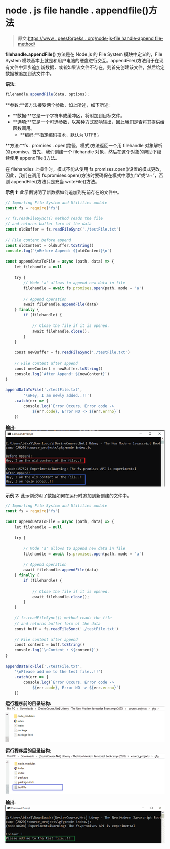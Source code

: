 # node . js file handle . appendfile()方法

> 原文:[https://www . geesforgeks . org/node-js-file handle-append file-method/](https://www.geeksforgeeks.org/node-js-filehandle-appendfile-method/)

**filehandle.appendFile()** 方法是在 Node.js 的 File System 模块中定义的，File System 模块基本上就是和用户电脑的硬盘进行交互。appendFile()方法用于在现有文件中异步追加新数据，或者如果该文件不存在，则首先创建该文件，然后给定数据被追加到该文件中。

**语法:**

```js
filehandle.appendFile(data, options);
```

**参数:**该方法接受两个参数，如上所述，如下所述:

*   **数据:**它是一个字符串或缓冲区，将附加到目标文件。
*   **选项:**它是一个可选参数，以某种方式影响输出，因此我们是否将其提供给函数调用。
    *   **编码:**指定编码技术，默认为‘UTF8’。

**方法:**fs . promises . open(路径，模式)方法返回一个用 filehandle 对象解析的 promise。首先，我们创建一个 filehandle 对象，然后在这个对象的帮助下继续使用 appendFile()方法。

在 filehandles 上操作时，模式不能从使用 fs.promises.open()设置的模式更改，因此，我们在调用 fs.promises.open()方法时要确保在模式中添加“a”或“a+”，否则 appendFile()方法只是充当 writeFile()方法。

**示例 1:** 此示例说明了新数据如何追加到先前存在的文件中。

```js
// Importing File System and Utilities module
const fs = require('fs')

// fs.readFileSync(() method reads the file
// and returns buffer form of the data 
const oldBuffer = fs.readFileSync('./testFile.txt')

// File content before append 
const oldContent = oldBuffer.toString()
console.log(`\nBefore Append: ${oldContent}\n`)

const appendDataToFile = async (path, data) => {
    let filehandle = null

    try {
        // Mode 'a' allows to append new data in file
        filehandle = await fs.promises.open(path, mode = 'a')

        // Append operation
        await filehandle.appendFile(data)
    } finally {
        if (filehandle) {

            // Close the file if it is opened.
            await filehandle.close();
        }
    }

    const newBuffer = fs.readFileSync('./testFile.txt')

    // File content after append 
    const newContent = newBuffer.toString()
    console.log(`After Append: ${newContent}`)
}

appendDataToFile('./testFile.txt', 
        '\nHey, I am newly added..!!')
    .catch(err => {
        console.log(`Error Occurs, Error code -> 
            ${err.code}, Error NO -> ${err.errno}`)
    })
```

**输出:**
![](img/c7ef618df56b5c7a2b7fb9a971172fdd.png)

**示例 2:** 此示例说明了数据如何在运行时追加到新创建的文件中。

```js
// Importing File System and Utilities module
const fs = require('fs')

const appendDataToFile = async (path, data) => {
    let filehandle = null

    try {

        // Mode 'a' allows to append new data in file
        filehandle = await fs.promises.open(path, mode = 'a')

        // Append operation
        await filehandle.appendFile(data)
    } finally {
        if (filehandle) {

            // Close the file if it is opened.
            await filehandle.close();
        }
    }

    // fs.readFileSync(() method reads the file
    // and returns buffer form of the data 
    const buff = fs.readFileSync('./testFile.txt')

    // File content after append 
    const content = buff.toString()
    console.log(`\nContent : ${content}`)
}

appendDataToFile('./testFile.txt', 
    '\nPlease add me to the test file..!!')
    .catch(err => {
        console.log(`Error Occurs, Error code -> 
            ${err.code}, Error NO -> ${err.errno}`)
    })
```

**运行程序前的目录结构:**
![](img/1a16e181a41f9cf350583a63e30f95f5.png)

**运行程序后的目录结构:**
![](img/b6231a7193be9825be4141c272d722a2.png)

**输出:**
![](img/4a892573205c90cb5154d9483562d34d.png)
